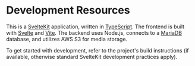 # Development Resources

This is a [SvelteKit](https://kit.svelte.dev/) application, written in [TypeScript](https://www.typescriptlang.org/). The frontend is built with [Svelte](https://svelte.dev/) and [Vite](https://vitejs.dev/). The backend uses Node.js, connects to a [MariaDB](https://mariadb.org/) database, and utilizes AWS S3 for media storage.

To get started with development, refer to the project's build instructions (if available, otherwise standard SvelteKit development practices apply).